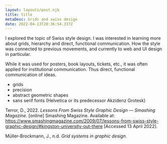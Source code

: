 ```yaml
---
layout: layouts/post.njk
title: title
metaDesc: Grids and swiss design
date: 2022-04-13T20:36:54.337Z
---
```

I explored the topic of Swiss style design. I was interested in learning more about grids, hierarchy and direct, functional communication. How the style was connected to previous movements, and currently to web and UI design in particular.

While it was used for posters, book layouts, tickets, etc., it was often applied for institutional communication. Thus direct, functional communication of ideas.

* grids
* precision
* abstract geometric shapes
* sans serif fonts (Helvetica or its predecessor Akzidenz Grotesk)





Terror, D., 2022. *Lessons From Swiss Style Graphic Design — Smashing Magazine*. \[online] Smashing Magazine. Available at: <https://www.smashingmagazine.com/2009/07/lessons-from-swiss-style-graphic-design/#kingston-university-out-there> \[Accessed 13 April 2022].

Müller-Brockmann, J., n.d. *Grid systems in graphic design*.